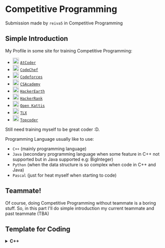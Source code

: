 # Competitive Programming
Submission made by `reiva5` in Competitive Programming

## Simple Introduction
My Profile in some site for training Competitive Programming:
- <img src="http://atcoder.jp/public/img/favicon.png" alt="AtCoder" width="20px" height="20px"> [`AtCoder`](http://atcoder.jp/user/reiva5 "AtCoder")
- <img src="https://s3.amazonaws.com/codechef_shared/misc/favicon.ico" alt="CodeChef" width="20px" height="20px"> [`CodeChef`](http://codechef.com/users/reiva5 "CodeChef")
- <img src="http://st.codeforces.com/s/72587/favicon.png" alt="Codeforces" width="20px" height="20px"> [`Codeforces`](http://codeforces.com/profile/reiva5 "Codeforces")
- <img src="https://csacademy.com/static/favicon.png" alt="CSAcademy" width="20px" height="20px"> [`CSAcademy`](http://csacademy.com/user/reiva5 "CSAcademy")
- <img src="https://hackerearth.global.ssl.fastly.net/static/hackerearth/images/logo/HE_identity.png" alt="HackerEarth" width="20px" height="20px"> [`HackerEarth`](http://hackerearth.com/@reiva5 "HackerEarth")
- <img src="https://hrcdn.net/hackerrank/assets/favicon-5bb50091f1911aa90950eca8b575d496.ico" alt="HackerRank" width="20px" height="20px"> [`HackerRank`](http://hackerrank.com/reiva5 "HackerRank")
- <img src="https://open.kattis.com/favicon" alt="Open Kattis" width="20px" height="20px"> [`Open Kattis`](http://open.kattis.com/users/reiva5 "Open Kattis")
- <img src="https://tlx.toki.id/static/media/logo-header.16331f90.png" alt="TLX" width="20px" height="20px"> [`TLX`](http://tlx.toki.id/profiles/jehian_norman_s)
- <img src="https://alternative.me/icons/topcoder.jpg" alt="Topcoder" width="20px" height="20px"> [`Topcoder`](http://topcoder.com/profile/jehian_norman_s "Codeforces")

Still need training myself to be great coder :D.

Programming Language usually like to use:
- `C++` (mainly programming language)
- `Java` (secondary programming language when some feature in C++ not supported but in Java supported e.g: BigInteger)
- `Python` (when the data structure is so complex when code in C++ and Java)
- `Pascal` (just for heat myself when starting to code)

## Teammate!
Of course, doing Competitive Programming without teammate is a boring stuff. So, in this part I'll do simple introduction my current teammate and past teammate (TBA)

## Template for Coding
<details>
  <summary>
    <b>C++</b>
  </summary>
  <p>

  ```c++
  /* Bismillahirrahmanirrahim */
  /* Author : Jehian Norman Saviero (@Reiva5) */
  /* Version: 1.0.1 */
  #include <bits/stdc++.h>

  // MACROS SAMPAH
  #define Jehian using
  #define Norman namespace
  #define Saviero std

  Jehian Norman Saviero;

  // MACROS TYPE
  typedef long l;
  typedef long long ll;
  typedef unsigned long ul;
  typedef unsigned long long ull;
  typedef long double ld;
  typedef pair<int,int> pi;
  typedef pair<l,l> pl;
  typedef pair<ll,ll> pll;
  typedef vector<int> vi;
  typedef vector<l> vl;
  typedef vector<ll> vll;

  // MACROS FOR PRINT
  #define nl printf("\n")
  #define sp printf(" ")

  // MACROS FOR ATTRIBUTE
  #define fi first
  #define se second

  // MACROS FOR FUNCTION AND METHOD
  #define eb emplace_back
  #define mp make_pair
  #define pb push_back
  #define pf push_front
  #define ppb pop_back
  #define ppf pop_front
  #define ALL(x) (x).begin(), (x).end()
  #define ALLN(x,n) (x), (x)+(n)
  #define CUBE(x) (SQR(x)*(x))
  #define SET(x,y) fill_n(x, sizeof(x)/sizeof(x[0]), y)
  #define SQR(x) ((x)*(x))
  #define SSORT(x,sz) sort(ALLN(x,sz))
  #define RESET(x) memset((x), 0, sizeof(x))
  #define VSORT(x) sort(ALL(x))

  // MACROS READ INPUT
  #define sci(x) scanf("%d", &x)
  #define scl(x) scanf("%ld", &x)
  #define scll(x) scanf("%lld", &x)
  #define scf(x) scanf("%f", &x)
  #define scd(x) scanf("%lf", &x)
  #define scld(x) scanf("%Lf", &x)
  #define scul(x) scl(x)
  #define scull(x) scll(x)
  ```

  </p>
</details>

